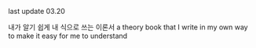 last update 03.20

내가 알기 쉽게 내 식으로 쓰는 이론서
a theory book that I write in my own way to make it easy for me to understand
